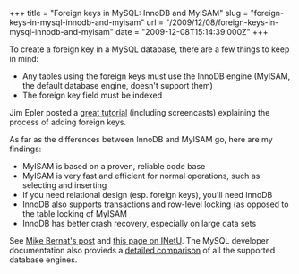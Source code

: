 +++
title = "Foreign keys in MySQL: InnoDB and MyISAM"
slug = "foreign-keys-in-mysql-innodb-and-myisam"
url = "/2009/12/08/foreign-keys-in-mysql-innodb-and-myisam"
date = "2009-12-08T15:14:39.000Z"
+++

To create a foreign key in a MySQL database, there are a few things to keep in mind:
<ul>
	<li>Any tables using the foreign keys must use the InnoDB engine (MyISAM, the default database engine, doesn't support them)</li>
	<li>The foreign key field must be indexed</li>
</ul>

Jim Epler posted a <a href="http://www.mytechmusings.com/2008/04/using-foreign-keys-in-mysql.html">great tutorial</a> (including screencasts) explaining the process of adding foreign keys.

As far as the differences between InnoDB and MyISAM go, here are my findings:
<ul>
	<li>MyISAM is based on a proven, reliable code base</li>
	<li>MyISAM is very fast and efficient for normal operations, such as selecting and inserting</li>
	<li>If you need relational design (esp. foreign keys), you'll need InnoDB</li>
	<li>InnoDB also supports transactions and row-level locking (as opposed to the table locking of MyISAM</li>
	<li>InnoDB has better crash recovery, especially on large data sets</li>
</ul>

See <a href="http://www.mikebernat.com/blog/MySQL_-_InnoDB_vs_MyISAM">Mike Bernat's post</a> and <a href="http://blog.inetu.net/2009/04/mysql-innodb-or-myisam/">this page on INetU</a>. The MySQL developer documentation also provieds a <a href="http://dev.mysql.com/tech-resources/articles/storage-engine/part_3.html">detailed comparison</a> of all the supported database engines.